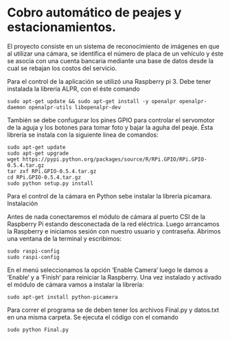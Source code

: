 # Cobro automático de peajes y estacionamientos.
El proyecto consiste en un sistema de reconocimiento de imágenes en que al utilizar una cámara, se identifica el número de placa de un vehículo y éste se asocia con una cuenta bancaria mediante una base de datos desde la cual se rebajan los costos del servicio.

Para el control de la aplicación se utilizó una Raspberry pi 3. Debe tener instalada la librería ALPR, con el éste comando 
```
sudo apt-get update && sudo apt-get install -y openalpr openalpr-daemon openalpr-utils libopenalpr-dev
```
También se debe confugurar los pines GPIO para controlar el servomotor de la aguja y los botones para tomar foto y bajar la aguha del peaje. Ésta librería se instala con la siguiente linea de comandos:
```
sudo apt-get update
sudo apt-get upgrade
wget https://pypi.python.org/packages/source/R/RPi.GPIO/RPi.GPIO-0.5.4.tar.gz
tar zxf RPi.GPIO-0.5.4.tar.gz
cd RPi.GPIO-0.5.4.tar.gz
sudo python setup.py install
```
Para el control de la cámara en Python sebe instalar la librería picamara. 
Instalación

Antes de nada conectaremos el módulo de cámara al puerto CSI de la Raspberry Pi estando desconectada de la red eléctrica. Luego arrancamos la Raspberry e iniciamos sesión con nuestro usuario y contraseña. Abrimos una ventana de la terminal y escribimos:
```
sudo raspi-config
sudo raspi-config
```
En el menú seleccionamos la opción ‘Enable Camera‘ luego le damos a ‘Enable‘ y a ‘Finish‘ para reiniciar la Raspberry. Una vez instalado y activado el módulo de cámara vamos a instalar la librería:
```
sudo apt-get install python-picamera
```
Para correr el programa se de deben tener los archivos Final.py y datos.txt en una misma carpeta. Se ejecuta el código con el comando
```
sudo python Final.py
```
